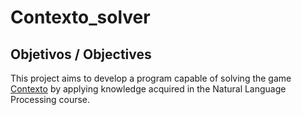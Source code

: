 # Contexto_solver

## Objetivos / Objectives
This project aims to develop a program capable of solving the game [Contexto](https://contexto.me/en/) by applying knowledge acquired in the Natural Language Processing course.

